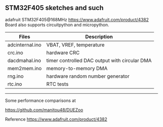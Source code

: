 ##  STM32F405 sketches and such 

adafruit STM32F405@168MHz https://www.adafruit.com/product/4382 
Board also supports circuitpython and micropython.

Files | Description
---|---
adcinternal.ino  |   VBAT, VREF, temperature 
crc.ino | hardware CRC
dacdmahal.ino | timer controlled DAC output with circular DMA
mem2mem.ino | memory-to-memory DMA
rng.ino | hardware random number generator
rtc.ino |  RTC tests

--------
Some performance comparisons at

   https://github.com/manitou48/DUEZoo

Reference
  https://www.adafruit.com/product/4382 
